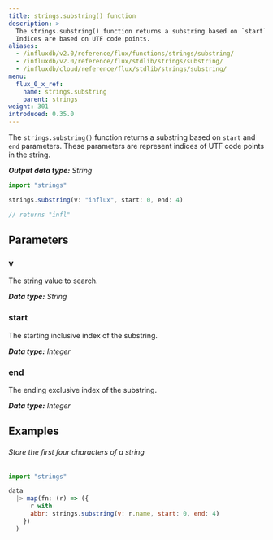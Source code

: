 ```yaml
---
title: strings.substring() function
description: >
  The strings.substring() function returns a substring based on `start` and `end` parameters.
  Indices are based on UTF code points.
aliases:
  - /influxdb/v2.0/reference/flux/functions/strings/substring/
  - /influxdb/v2.0/reference/flux/stdlib/strings/substring/
  - /influxdb/cloud/reference/flux/stdlib/strings/substring/
menu:
  flux_0_x_ref:
    name: strings.substring
    parent: strings
weight: 301
introduced: 0.35.0
---
```


The `strings.substring()` function returns a substring based on `start` and `end` parameters.
These parameters are represent indices of UTF code points in the string.

_**Output data type:** String_

```js
import "strings"

strings.substring(v: "influx", start: 0, end: 4)

// returns "infl"
```

## Parameters

### v
The string value to search.

_**Data type:** String_

### start
The starting inclusive index of the substring.

_**Data type:** Integer_

### end
The ending exclusive index of the substring.

_**Data type:** Integer_

## Examples

###### Store the first four characters of a string
```js
import "strings"

data
  |> map(fn: (r) => ({
      r with
      abbr: strings.substring(v: r.name, start: 0, end: 4)
    })
  )
```
